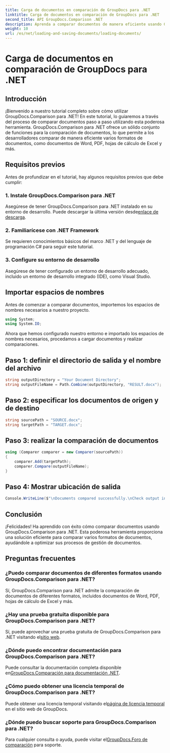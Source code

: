 ```yaml
---
title: Carga de documentos en comparación de GroupDocs para .NET
linktitle: Carga de documentos en comparación de GroupDocs para .NET
second_title: API GroupDocs.Comparison .NET
description: Aprenda a comparar documentos de manera eficiente usando GroupDocs.Comparison para .NET. Agiliza tus procesos de gestión documental.
weight: 10
url: /es/net/loading-and-saving-documents/loading-documents/
---
```


# Carga de documentos en comparación de GroupDocs para .NET

## Introducción
¡Bienvenido a nuestro tutorial completo sobre cómo utilizar GroupDocs.Comparison para .NET! En este tutorial, lo guiaremos a través del proceso de comparar documentos paso a paso utilizando esta poderosa herramienta. GroupDocs.Comparison para .NET ofrece un sólido conjunto de funciones para la comparación de documentos, lo que permite a los desarrolladores comparar de manera eficiente varios formatos de documentos, como documentos de Word, PDF, hojas de cálculo de Excel y más.
## Requisitos previos
Antes de profundizar en el tutorial, hay algunos requisitos previos que debe cumplir:
### 1. Instale GroupDocs.Comparison para .NET
 Asegúrese de tener GroupDocs.Comparison para .NET instalado en su entorno de desarrollo. Puede descargar la última versión desde[enlace de descarga](https://releases.groupdocs.com/comparison/net/).
### 2. Familiarícese con .NET Framework
Se requieren conocimientos básicos del marco .NET y del lenguaje de programación C# para seguir este tutorial.
### 3. Configure su entorno de desarrollo
Asegúrese de tener configurado un entorno de desarrollo adecuado, incluido un entorno de desarrollo integrado (IDE), como Visual Studio.

## Importar espacios de nombres
Antes de comenzar a comparar documentos, importemos los espacios de nombres necesarios a nuestro proyecto.

```csharp
using System;
using System.IO;
```

Ahora que hemos configurado nuestro entorno e importado los espacios de nombres necesarios, procedamos a cargar documentos y realizar comparaciones.
## Paso 1: definir el directorio de salida y el nombre del archivo
```csharp
string outputDirectory = "Your Document Directory";
string outputFileName = Path.Combine(outputDirectory, "RESULT.docx");
```
## Paso 2: especificar los documentos de origen y de destino
```csharp
string sourcePath = "SOURCE.docx";
string targetPath = "TARGET.docx";
```
## Paso 3: realizar la comparación de documentos
```csharp
using (Comparer comparer = new Comparer(sourcePath))
{
    comparer.Add(targetPath);
    comparer.Compare(outputFileName);
}
```
## Paso 4: Mostrar ubicación de salida
```csharp
Console.WriteLine($"\nDocuments compared successfully.\nCheck output in {outputDirectory}.");
```

## Conclusión
¡Felicidades! Ha aprendido con éxito cómo comparar documentos usando GroupDocs.Comparison para .NET. Esta poderosa herramienta proporciona una solución eficiente para comparar varios formatos de documentos, ayudándole a optimizar sus procesos de gestión de documentos.
## Preguntas frecuentes
### ¿Puedo comparar documentos de diferentes formatos usando GroupDocs.Comparison para .NET?
Sí, GroupDocs.Comparison para .NET admite la comparación de documentos de diferentes formatos, incluidos documentos de Word, PDF, hojas de cálculo de Excel y más.
### ¿Hay una prueba gratuita disponible para GroupDocs.Comparison para .NET?
 Sí, puede aprovechar una prueba gratuita de GroupDocs.Comparison para .NET visitando el[sitio web](https://releases.groupdocs.com/).
### ¿Dónde puedo encontrar documentación para GroupDocs.Comparison para .NET?
 Puede consultar la documentación completa disponible en[GroupDocs.Comparación para documentación .NET](https://tutorials.groupdocs.com/comparison/net/).
### ¿Cómo puedo obtener una licencia temporal de GroupDocs.Comparison para .NET?
 Puede obtener una licencia temporal visitando el[página de licencia temporal](https://purchase.groupdocs.com/temporary-license/) en el sitio web de GroupDocs.
### ¿Dónde puedo buscar soporte para GroupDocs.Comparison para .NET?
 Para cualquier consulta o ayuda, puede visitar el[GroupDocs.Foro de comparación](https://forum.groupdocs.com/c/comparison/12) para soporte.